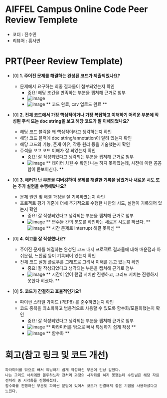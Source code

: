 # AIFFEL Campus Online Code Peer Review Templete
- 코더 : 진수민
- 리뷰어 : 홍사빈


# PRT(Peer Review Template)
- [0]  **1. 주어진 문제를 해결하는 완성된 코드가 제출되었나요?**
    - 문제에서 요구하는 최종 결과물이 첨부되었는지 확인
        - 중요! 해당 조건을 만족하는 부분을 캡쳐해 근거로 첨부
        - ![image](https://github.com/user-attachments/assets/24fe49a2-c453-4128-b2cb-b75ff907a723)
        - ![image](https://github.com/user-attachments/assets/4dabf25c-f163-44b4-8114-8bf4a3659f98)
        ** 코드 완료, csv 업로드 완료 **
    
- [0]  **2. 전체 코드에서 가장 핵심적이거나 가장 복잡하고 이해하기 어려운 부분에 작성된 
주석 또는 doc string을 보고 해당 코드가 잘 이해되었나요?**
    - 해당 코드 블럭을 왜 핵심적이라고 생각하는지 확인
    - 해당 코드 블럭에 doc string/annotation이 달려 있는지 확인
    - 해당 코드의 기능, 존재 이유, 작동 원리 등을 기술했는지 확인
    - 주석을 보고 코드 이해가 잘 되었는지 확인
        - 중요! 잘 작성되었다고 생각되는 부분을 캡쳐해 근거로 첨부
        - ![image](https://github.com/user-attachments/assets/8917c764-f9ba-41f6-94e9-10cd509d3e65)
            ** 데이터 차원 수 확인! 나는 하지 못하였는데, 사전에 이런 꼼꼼함이 돋보이신다. **
        
- [0]  **3. 에러가 난 부분을 디버깅하여 문제를 해결한 기록을 남겼거나
새로운 시도 또는 추가 실험을 수행해봤나요?**
    - 문제 원인 및 해결 과정을 잘 기록하였는지 확인
    - 프로젝트 평가 기준에 더해 추가적으로 수행한 나만의 시도, 
    실험이 기록되어 있는지 확인
        - 중요! 잘 작성되었다고 생각되는 부분을 캡쳐해 근거로 첨부
        - ![image](https://github.com/user-attachments/assets/6305f2c1-6a42-42d8-99f6-2d96a70aa703)
            ** 변수들 간의 분포를 확인하는 새로운 시도를 하셨다. **
          ![image](https://github.com/user-attachments/assets/fdde6975-e66f-47b6-91eb-d50554c5a58f)
           ** 시간 문제로 Interrupt 해결 못하심 **

        
- [0]  **4. 회고를 잘 작성했나요?**
    - 주어진 문제를 해결하는 완성된 코드 내지 프로젝트 결과물에 대해
    배운점과 아쉬운점, 느낀점 등이 기록되어 있는지 확인
    - 전체 코드 실행 플로우를 그래프로 그려서 이해를 돕고 있는지 확인
        - 중요! 잘 작성되었다고 생각되는 부분을 캡쳐해 근거로 첨부
        - ![image](https://github.com/user-attachments/assets/5cdf1249-58bc-42d4-978a-9c52b46737fe)
           ** 시간이 없어 랜덤 서치만 진행하고, 그리드 서치는 진행하지 못한다 히셨다. **

- [0]  **5. 코드가 간결하고 효율적인가요?**
    - 파이썬 스타일 가이드 (PEP8) 를 준수하였는지 확인
    - 코드 중복을 최소화하고 범용적으로 사용할 수 있도록 함수화/모듈화했는지 확인
        - 중요! 잘 작성되었다고 생각되는 부분을 캡쳐해 근거로 첨부
        - ![image](https://github.com/user-attachments/assets/264d5176-66e5-4e1f-957b-bde60b006e95)
            ** 파라미터를 밖으로 빼서 튜닝하기 쉽게 작성 **
        - ![image](https://github.com/user-attachments/assets/ce3a6298-d302-477e-9105-2db316f124ef)
            ** 함수화 **


# 회고(참고 링크 및 코드 개선)
```
파라미터를 밖으로 빼서 튜닝하기 쉽게 작성하신 부분이 인상 깊었다.
나는 그리드 서치에만 몰두하느라 전처리 과정의 시각화를 하지 못했는데 수민님은 해당 자료 전처리 중 시각화를 진행하셨다.
함수화를 진행하신 부분도 파이썬 문법에 있어서 코드가 간결해져 좋은 기법을 사용하셨다고 느낀다.
```
